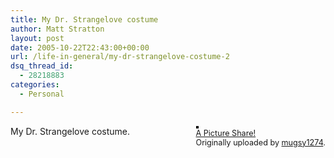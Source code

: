 ```yaml
---
title: My Dr. Strangelove costume
author: Matt Stratton
layout: post
date: 2005-10-22T22:43:00+00:00
url: /life-in-general/my-dr-strangelove-costume-2
dsq_thread_id:
  - 28218883
categories:
  - Personal

---
```

<div style="float:right;margin-left:10px;margin-bottom:10px;">
  <a href="https://www.flickr.com/photos/mugsy/55057916/" title="photo sharing"><img src="https://static.flickr.com/33/55057916_ee434b2a51_m.jpg" alt="" style="border:solid 2px #000000;" /></a> <br /> <span style="font-size:.9em;margin-top:0;"> <a href="https://www.flickr.com/photos/mugsy/55057916/">A Picture Share!</a> <br /> Originally uploaded by <a href="https://www.flickr.com/people/mugsy/">mugsy1274</a>. </span>
</div>

My Dr. Strangelove costume.